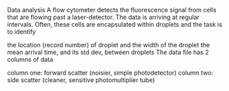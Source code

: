 Data analysis
A flow cytometer detects the fluorescence signal from cells that are flowing past a laser-detector. The data is arriving at regular intervals. Often, these cells are encapsulated within droplets  and the task is to identify 

the location (record number) of  droplet and the width of the droplet
the mean arrival time, and its std dev, between droplets
The data file has 2 columns of data

column one: forward scatter (noisier, simple photodetector)
column two: side scatter (cleaner, sensitive photomultiplier tube)
